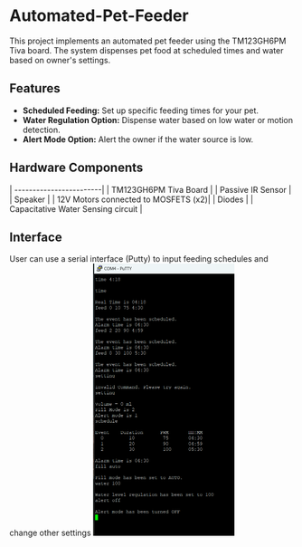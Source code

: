 # Automated-Pet-Feeder

This project implements an automated pet feeder using the TM123GH6PM Tiva board. The system dispenses pet food at scheduled times and water based on owner's settings.

## Features

- **Scheduled Feeding:** Set up specific feeding times for your pet.
- **Water Regulation Option:** Dispense water based on low water or motion detection.
- **Alert Mode Option:** Alert the owner if the water source is low. 

## Hardware Components
  
  | ------------------------|
  | TM123GH6PM Tiva Board   |
  |  Passive IR Sensor      |
  | Speaker                 |
  | 12V Motors connected to MOSFETS (x2)|
  | Diodes                       |
  | Capacitative Water Sensing circuit                      |
 

 
 
 

## Interface

User can use a serial interface (Putty) to input feeding schedules and change other settings
<img src = "Documentation/Interface.png" width="250" >

